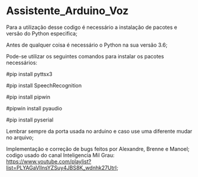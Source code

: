 # Assistente_Arduino_Voz

Para a utilização desse codigo é necessário a instalação de pacotes e versão do Python especifica;

Antes de qualquer coisa é necessário o Python na sua versão 3.6; 

Pode-se utilizar os seguintes comandos para instalar os pacotes necessários:

#pip install pyttsx3

#pip install SpeechRecognition

#pip install pipwin

#pipwin install pyaudio

#pip install pyserial


Lembrar sempre da porta usada no arduino e caso use uma diferente mudar no arquivo;


Implementação e correção de bugs feitos por Alexandre, Brenne e Manoel;
codigo usado do canal Inteligencia Mil Grau: https://www.youtube.com/playlist?list=PLYAGaVIlnsYZSuy4JBS8K_wdnhk27UtrI;
